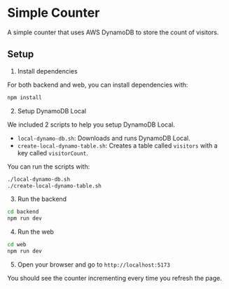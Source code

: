 # Simple Counter

A simple counter that uses AWS DynamoDB to store the count of visitors.

## Setup

1. Install dependencies

For both backend and web, you can install dependencies with:

```bash
npm install
```

2. Setup DynamoDB Local

We included 2 scripts to help you setup DynamoDB Local.

- `local-dynamo-db.sh`: Downloads and runs DynamoDB Local.
- `create-local-dynamo-table.sh`: Creates a table called `visitors` with a key called `visitorCount`.

You can run the scripts with:

```bash
./local-dynamo-db.sh
./create-local-dynamo-table.sh
```

3. Run the backend

```bash
cd backend
npm run dev
```

4. Run the web

```bash
cd web
npm run dev
```

5. Open your browser and go to `http://localhost:5173`

You should see the counter incrementing every time you refresh the page.
